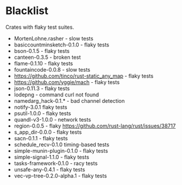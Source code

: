 # Blacklist

Crates with flaky test suites.

- MortenLohne.rasher - slow tests
- basiccountminsketch-0.1.0 - flaky tests
- bson-0.1.5 - flaky tests
- canteen-0.3.5 - broken test
- flame-0.1.10 - flaky tests
- fountaincode-0.0.8 - slow tests
- https://github.com/tinco/rust-static_any_map - flaky tests
- https://github.com/yggie/mach - flaky tests
- json-0.11.3 - flaky tests
- lodepng - command curl not found
- namedarg_hack-0.1.* - bad channel detection
- notify-3.0.1 flaky tests
- psutil-1.0.0 - flaky tests
- quandl-v3-1.0.0 - network tests
- region-0.0.5 - flaky https://github.com/rust-lang/rust/issues/38717
- s_app_dir-0.0.0 - flaky tests
- sacn-0.1.1 - flaky tests
- schedule_recv-0.1.0 timing-based tests
- simple-munin-plugin-0.1.0 - flaky tests
- simple-signal-1.1.0 - flaky tests
- tasks-framework-0.1.0 - racy tests
- unsafe-any-0.4.1 - flaky tests
- vec-vp-tree-0.2.0-alpha.1 - flaky tests
